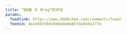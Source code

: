```yaml
---
title: “BB酱 の Blog”的评论
params:
  feedlink: https://www.bbbbchan.com/comments/feed/
  feedid: 4e2e88fdbd1948dda0eb5fda850a277e
---
```

